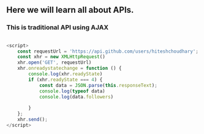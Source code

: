 ## Here we will learn all about APIs.

### This is traditional API using AJAX
```javascript

<script>
    const requestUrl = 'https://api.github.com/users/hiteshchoudhary';
    const xhr = new XMLHttpRequest()
    xhr.open('GET', requestUrl)
    xhr.onreadystatechange = function () {
        console.log(xhr.readyState)
        if (xhr.readyState === 4) {
            const data = JSON.parse(this.responseText);
            console.log(typeof data)
            console.log(data.followers)
            
        }
    };
    xhr.send();
</script>
```